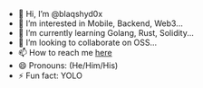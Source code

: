 - 👋 Hi, I’m @blaqshyd0x
- 👀 I’m interested in Mobile, Backend, Web3...
- 🌱 I’m currently learning Golang, Rust, Solidity...
- 💞️ I’m looking to collaborate on OSS...
- 📫 How to reach me [here](ayodele.dart@gmail.com)
- 😄 Pronouns: (He/Him/His)
- ⚡ Fun fact: YOLO

<!---
blaqshyd0x/blaqshyd0x is a ✨ special ✨ repository because its `README.md` (this file) appears on your GitHub profile.
You can click the Preview link to take a look at your changes.
--->
